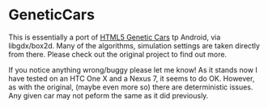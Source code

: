 GeneticCars
===========
This is essentially a port of [HTML5 Genetic Cars](https://github.com/red42/HTML5_Genetic_Cars) tp Android, via libgdx/box2d.  Many of the algorithms, simulation settings are taken directly from there.  Please check out the original project to find out more.

If you notice anything wrong/buggy please let me know! As it stands now I have tested on an HTC One X and a Nexus 7, it seems to do OK. However, as with the original, (maybe even more so) there are deterministic issues.  Any given car may not peform the same as it did previously.

